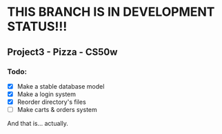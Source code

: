 # THIS BRANCH IS IN DEVELOPMENT STATUS!!!
## Project3 - Pizza - CS50w

### Todo:
- [x] Make a stable database model  
- [x] Make a login system
- [x] Reorder directory's files
- [ ] Make carts & orders system

And that is... actually.
